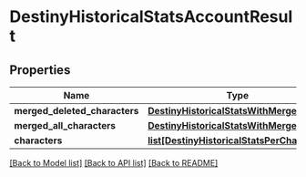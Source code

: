 # DestinyHistoricalStatsAccountResult

## Properties
Name | Type | Description | Notes
------------ | ------------- | ------------- | -------------
**merged_deleted_characters** | [**DestinyHistoricalStatsWithMerged**](DestinyHistoricalStatsWithMerged.md) |  | [optional] 
**merged_all_characters** | [**DestinyHistoricalStatsWithMerged**](DestinyHistoricalStatsWithMerged.md) |  | [optional] 
**characters** | [**list[DestinyHistoricalStatsPerCharacter]**](DestinyHistoricalStatsPerCharacter.md) |  | [optional] 

[[Back to Model list]](../README.md#documentation-for-models) [[Back to API list]](../README.md#documentation-for-api-endpoints) [[Back to README]](../README.md)


